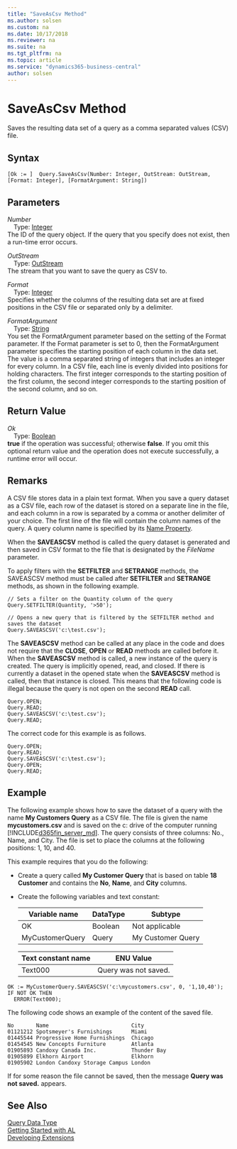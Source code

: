 ```yaml
---
title: "SaveAsCsv Method"
ms.author: solsen
ms.custom: na
ms.date: 10/17/2018
ms.reviewer: na
ms.suite: na
ms.tgt_pltfrm: na
ms.topic: article
ms.service: "dynamics365-business-central"
author: solsen
---
```

[//]: # (START>DO_NOT_EDIT)
[//]: # (IMPORTANT:Do not edit any of the content between here and the END>DO_NOT_EDIT.)
[//]: # (Any modifications should be made in the .xml files in the ModernDev repo.)
# SaveAsCsv Method
Saves the resulting data set of a query as a comma separated values (CSV) file.

## Syntax
```
[Ok := ]  Query.SaveAsCsv(Number: Integer, OutStream: OutStream, [Format: Integer], [FormatArgument: String])
```
## Parameters
*Number*  
&emsp;Type: [Integer](../integer/integer-data-type.md)  
The ID of the query object. If the query that you specify does not exist, then a run-time error occurs.
        
*OutStream*  
&emsp;Type: [OutStream](../outstream/outstream-data-type.md)  
The stream that you want to save the query as CSV to.
        
*Format*  
&emsp;Type: [Integer](../integer/integer-data-type.md)  
Specifies whether the columns of the resulting data set are at fixed positions in the CSV file or separated only by a delimiter.
        
*FormatArgument*  
&emsp;Type: [String](../string/string-data-type.md)  
You set the FormatArgument parameter based on the setting of the Format parameter. If the Format parameter is set to 0, then the FormatArgument parameter specifies the starting position of each column in the data set. The value is a comma separated string of integers that includes an integer for every column. In a CSV file, each line is evenly divided into positions for holding characters. The first integer corresponds to the starting position of the first column, the second integer corresponds to the starting position of the second column, and so on.
          


## Return Value
*Ok*  
&emsp;Type: [Boolean](../boolean/boolean-data-type.md)  
**true** if the operation was successful; otherwise **false**.  If you omit this optional return value and the operation does not execute successfully, a runtime error will occur.    


[//]: # (IMPORTANT: END>DO_NOT_EDIT)

## Remarks  
 A CSV file stores data in a plain text format. When you save a query dataset as a CSV file, each row of the dataset is stored on a separate line in the file, and each column in a row is separated by a comma or another delimiter of your choice. The first line of the file will contain the column names of the query. A query column name is specified by its [Name Property](../../properties/devenv-name-property.md).  

 When the **SAVEASCSV** method is called the query dataset is generated and then saved in CSV format to the file that is designated by the *FileName* parameter.  

 To apply filters with the **SETFILTER** and **SETRANGE** methods, the SAVEASCSV method must be called after **SETFILTER** and **SETRANGE** methods, as shown in the following example.  

```  
// Sets a filter on the Quantity column of the query  
Query.SETFILTER(Quantity, '>50');  

// Opens a new query that is filtered by the SETFILTER method and saves the dataset  
Query.SAVEASCSV('c:\test.csv');  
```  

 The **SAVEASCSV** method can be called at any place in the code and does not require that the **CLOSE**, **OPEN** or **READ** methods are called before it. When the **SAVEASCSV** method is called, a new instance of the query is created. The query is implicitly opened, read, and closed. If there is currently a dataset in the opened state when the **SAVEASCSV** method is called, then that instance is closed. This means that the following code is illegal because the query is not open on the second **READ** call.  

```  
Query.OPEN;  
Query.READ;  
Query.SAVEASCSV('c:\test.csv');  
Query.READ;   
```  

 The correct code for this example is as follows.  

```  
Query.OPEN;  
Query.READ;  
Query.SAVEASCSV('c:\test.csv');  
Query.OPEN;  
Query.READ;   
```  

## Example  
 The following example shows how to save the dataset of a query with the name **My Customers Query** as a CSV file. The file is given the name **mycustomers.csv** and is saved on the c: drive of the computer running [!INCLUDE[d365fin_server_md](../../includes/d365fin_server_md.md)]. The query consists of three columns: No., Name, and City. The file is set to place the columns at the following positions: 1, 10, and 40.  

 This example requires that you do the following:  

-   Create a query called **My Customer Query** that is based on table **18 Customer** and contains the **No**, **Name**, and **City** columns. <!--NAV For more information, see [How to: Create Queries](How-to-Create-Queries.md). -->  

-   Create the following variables and text constant:  

    |Variable name|DataType|Subtype|  
    |-------------------|--------------|-------------|  
    |OK|Boolean|Not applicable|  
    |MyCustomerQuery|Query|My Customer Query|  

    |Text constant name|ENU Value|  
    |------------------------|---------------|  
    |Text000|Query was not saved.|  

```  
OK := MyCustomerQuery.SAVEASCSV('c:\mycustomers.csv', 0, '1,10,40');  
IF NOT OK THEN  
  ERROR(Text000);  
```  

 The following code shows an example of the content of the saved file.  

```  
No       Name                          City  
01121212 Spotsmeyer's Furnishings      Miami  
01445544 Progressive Home Furnishings  Chicago  
01454545 New Concepts Furniture        Atlanta  
01905893 Candoxy Canada Inc.           Thunder Bay  
01905899 Elkhorn Airport               Elkhorn  
01905902 London Candoxy Storage Campus London  

```  

 If for some reason the file cannot be saved, then the message **Query was not saved.** appears.


## See Also
[Query Data Type](query-data-type.md)  
[Getting Started with AL](../../devenv-get-started.md)  
[Developing Extensions](../../devenv-dev-overview.md)